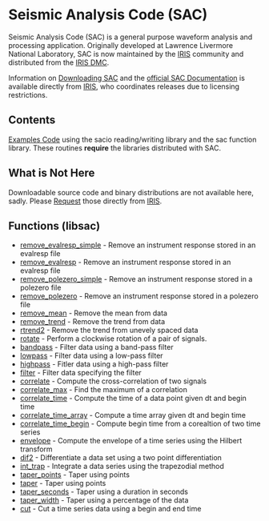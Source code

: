 # Seismic Analysis Code (SAC)

Seismic Analysis Code (SAC) is a general purpose waveform analysis and processing application.  Originally developed at Lawrence Livermore National Laboratory, SAC is now maintained by the [IRIS](https://www.iris.edu/hq/) community and distributed from the [IRIS DMC](https://ds.iris.edu/ds/nodes/dmc/).

Information on [Downloading SAC](https://ds.iris.edu/ds/nodes/dmc/forms/sac/) and the [official SAC Documentation](https://ds.iris.edu/files/sac-manual/manual.html) is available directly from [IRIS](https://www.iris.edu/hq/), who coordinates releases due to licensing restrictions.

## Contents
[Examples Code](./examples/) using the sacio reading/writing library and the sac function library.  These routines **require** the libraries distributed with SAC.


## What is Not Here
Downloadable source code and binary distributions are not available here, sadly.  Please [Request](https://ds.iris.edu/ds/nodes/dmc/forms/sac/) those directly from [IRIS](https://www.iris.edu/hq/).

## Functions (libsac)
  - [remove_evalresp_simple](doc.md#Instrument-Removal-and-Deconvolution) - Remove an instrument response stored in an evalresp file
  - [remove_evalresp](doc.md#Instrument-Removal-and-Deconvolution) - Remove an instrument response stored in an evalresp file
  - [remove_polezero_simple](doc.md#Instrument-Removal-and-Deconvolution) - Remove an instrument response stored in a polezero file
  - [remove_polezero](doc.md#Instrument-Removal-and-Deconvolution) - Remove an instrument response stored in a polezero file
  - [remove_mean](doc.md#Remove-Mean) - Remove the mean from data
  - [remove_trend](doc.md#Remove-Trend) - Remove the trend from data
  - [rtrend2](doc.md#remove-trend---unevenly-sampled-data) - Remove the trend from unevely spaced data
  - [rotate](doc.md#Rotate) - Perform a clockwise rotation of a pair of signals.
  - [bandpass](doc.md#Filtering) - Filter data using a band-pass filter
  - [lowpass](doc.md#Filtering) - Filter data using a low-pass filter
  - [highpass](doc.md#Filtering) - Fitler data using a high-pass filter
  - [filter](doc.md#Filtering) - Filter data specifying the filter 
  - [correlate](doc.md#Cross-Correlation) - Compute the cross-correlation of two signals
  - [correlate_max](doc.md#Cross-Correlation-Extras) - Find the maximum of a correlation
  - [correlate_time](doc.md#Cross-Correlation-Extras) - Compute the time of a data point given dt and begin time
  - [correlate_time_array](doc.md#Cross-Correlation-Extras) - Compute a time array given dt and begin time
  - [correlate_time_begin](doc.md#Cross-Correlation-Extras) - Compute begin time from a corealtion of two time series
  - [envelope](doc.md#Envelope) - Compute the envelope of a time series using the Hilbert transform
  - [dif2](doc.md#Differentiate) - Differentiate a data set using a two point differentiation
  - [int_trap](doc.md#Integrate) - Integrate a data series using the trapezodial method
  - [taper_points](doc.md#Taper) - Taper using points
  - [taper](doc.md#Taper) - Taper using points
  - [taper_seconds](doc.md#Taper) - Taper using a duration in seconds
  - [taper_width](doc.md#Taper) - Taper using a percentage of the data
  - [cut](doc.md#Cut-Data) - Cut a time series data using a begin and end time

